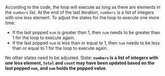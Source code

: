 According to the code, the loop will execute as long as there are elements in the `numbers` list. At the end of the last iteration, `numbers` is a list of integers with one less element. To adjust the states for the loop to execute one more time:
- If the last popped `num` is greater than 1, then `num` needs to be greater than 1 for the loop to execute again.
- If the last popped `num` is less than or equal to 1, then `num` needs to be less than or equal to 1 for the loop to execute again.

No other states need to be adjusted.
State: **`numbers` is a list of integers with one less element, `total` and `count` may have been updated based on the last popped `num`, and `num` holds the popped value.**